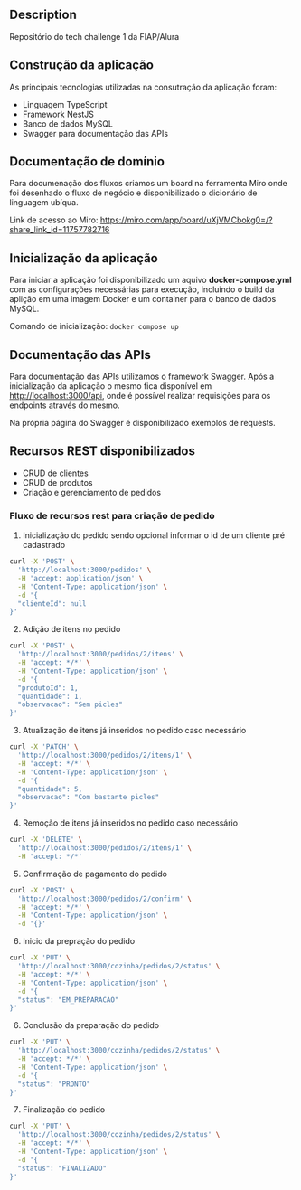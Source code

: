## Description

Repositório do tech challenge 1 da FIAP/Alura


## Construção da aplicação

As principais tecnologias utilizadas na consutração da aplicação foram:

- Linguagem TypeScript
- Framework NestJS
- Banco de dados MySQL
- Swagger para documentação das APIs

## Documentação de domínio

Para documenação dos fluxos criamos um board na ferramenta Miro onde foi desenhado o fluxo de negócio e disponibilizado o dicionário de linguagem ubíqua.

Link de acesso ao Miro: https://miro.com/app/board/uXjVMCbokg0=/?share_link_id=11757782716

## Inicialização da aplicação

Para iniciar a aplicação foi disponibilizado um aquivo **docker-compose.yml** com as configurações necessárias para execução, incluindo o build da aplição em uma imagem Docker e um container para o banco de dados MySQL.

Comando de inicialização:
```docker compose up```

## Documentação das APIs

Para documentação das APIs utilizamos o framework Swagger. Após a inicialização da aplicação o mesmo fica disponível em [http://localhost:3000/api](http://localhost:3000/api), onde é possível realizar requisições para os endpoints através do mesmo.

Na própria página do Swagger é disponibilizado exemplos de requests.

## Recursos REST disponibilizados

- CRUD de clientes
- CRUD de produtos
- Criação e gerenciamento de pedidos

### Fluxo de recursos rest para criação de pedido

1. Inicialização do pedido sendo opcional informar o id de um cliente pré cadastrado

```bash
curl -X 'POST' \
  'http://localhost:3000/pedidos' \
  -H 'accept: application/json' \
  -H 'Content-Type: application/json' \
  -d '{
  "clienteId": null
}'
```

2. Adição de itens no pedido

```bash
curl -X 'POST' \
  'http://localhost:3000/pedidos/2/itens' \
  -H 'accept: */*' \
  -H 'Content-Type: application/json' \
  -d '{
  "produtoId": 1,
  "quantidade": 1,
  "observacao": "Sem picles"
}'
```

3. Atualização de itens já inseridos no pedido caso necessário

```bash
curl -X 'PATCH' \
  'http://localhost:3000/pedidos/2/itens/1' \
  -H 'accept: */*' \
  -H 'Content-Type: application/json' \
  -d '{
  "quantidade": 5,
  "observacao": "Com bastante picles"
}'
```

4. Remoção de itens já inseridos no pedido caso necessário

```bash
curl -X 'DELETE' \
  'http://localhost:3000/pedidos/2/itens/1' \
  -H 'accept: */*'
```

5. Confirmação de pagamento do pedido

```bash
curl -X 'POST' \
  'http://localhost:3000/pedidos/2/confirm' \
  -H 'accept: */*' \
  -H 'Content-Type: application/json' \
  -d '{}'
```

6. Inicio da prepração do pedido

```bash
curl -X 'PUT' \
  'http://localhost:3000/cozinha/pedidos/2/status' \
  -H 'accept: */*' \
  -H 'Content-Type: application/json' \
  -d '{
  "status": "EM_PREPARACAO"
}'
```

6. Conclusão da preparação do pedido

```bash
curl -X 'PUT' \
  'http://localhost:3000/cozinha/pedidos/2/status' \
  -H 'accept: */*' \
  -H 'Content-Type: application/json' \
  -d '{
  "status": "PRONTO"
}'
```

7. Finalização do pedido

```bash
curl -X 'PUT' \
  'http://localhost:3000/cozinha/pedidos/2/status' \
  -H 'accept: */*' \
  -H 'Content-Type: application/json' \
  -d '{
  "status": "FINALIZADO"
}'
```
